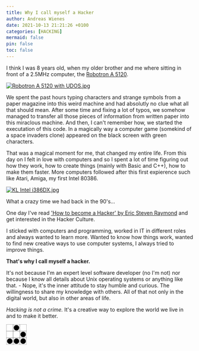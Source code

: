 ```yaml
---
title: Why I call myself a Hacker
author: Andreas Wienes
date: 2021-10-13 21:21:26 +0100
categories: [HACKING]
mermaid: false
pin: false
toc: false
---
```


I think I was 8 years old, when my older brother and me where sitting in front of a 2.5MHz computer, the [Robotron A 5120](https://en.wikipedia.org/wiki/A_5120). 

<p><a href="https://commons.wikimedia.org/wiki/File:Robotron_A_5120_with_UDOS.jpg#/media/Datei:Robotron_A_5120_with_UDOS.jpg"><img src="https://upload.wikimedia.org/wikipedia/commons/5/57/Robotron_A_5120_with_UDOS.jpg" alt="Robotron A 5120 with UDOS.jpg" width="611" height="480"></a></p>

We spent the past hours typing characters and strange symbols from a paper magazine into this weird machine and had absolutly no clue what all that should mean. After some time and fixing a lot of typos, we somehow managed to transfer all those pieces of information from written paper into this miraclous machine. And then, I can't remember how, we started the executation of this code. In a magically way a computer game (somekind of a space invaders clone) appeared on the black screen with green characters.

That was a magical moment for me, that changed my entire life. From this day on I felt in love with computers and so I spent a lot of time figuring out how they work, how to create things (mainly with Basic and C++), how to make them faster. More computers followed after this first expierence such like Atari, Amiga, my first Intel 80386. 

<p><a href="https://commons.wikimedia.org/wiki/File:KL_Intel_i386DX.jpg#/media/Datei:KL_Intel_i386DX.jpg"><img src="https://upload.wikimedia.org/wikipedia/commons/0/04/KL_Intel_i386DX.jpg" alt="KL Intel i386DX.jpg" width="484" height="480"></a></p>

What a crazy time we had back in the 90's...

One day I've read ['How to become a Hacker' by Eric Steven Raymond](http://www.catb.org/~esr/faqs/hacker-howto.html) and get interested in the Hacker Culture.

I sticked with computers and programming, worked in IT in different roles and always wanted to learn more. Wanted to know how things work, wanted to find new creative ways to use computer systems, I always tried to improve things.

**That's why I call myself a hacker.**

It's not because I'm an expert level software developer (no I'm not) nor because I know all details about Unix operating systems or anything like that. - Nope, it's the inner attitude to stay humble and curious. The willingness to share my knowledge with others. All of that not only in the digital world, but also in other areas of life. 

_Hacking is not a crime._ 
It's a creative way to explore the world we live in and to make it better.

![](/assets/img/glider.png)
